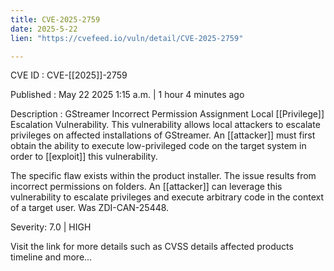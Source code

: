 ```yaml
---
title: CVE-2025-2759
date: 2025-5-22
lien: "https://cvefeed.io/vuln/detail/CVE-2025-2759"

---
```


CVE ID : CVE-[[2025]]-2759

Published :  May 22
2025
1:15 a.m. | 1 hour
4 minutes ago

Description : GStreamer Incorrect Permission Assignment Local [[Privilege]] Escalation Vulnerability. This vulnerability allows local attackers to escalate privileges on affected installations of GStreamer. An [[attacker]] must first obtain the ability to execute low-privileged code on the target system in order to [[exploit]] this vulnerability.

The specific flaw exists within the product installer. The issue results from incorrect permissions on folders. An [[attacker]] can leverage this vulnerability to escalate privileges and execute arbitrary code in the context of a target user. Was ZDI-CAN-25448.

Severity: 7.0 | HIGH

Visit the link for more details
such as CVSS details
affected products
timeline
and more...
